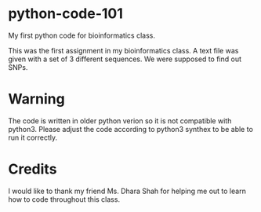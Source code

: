 # python-code-101
My first python code for bioinformatics class.

This was the first assignment in my bioinformatics class. A text file was given with a set of 3 different sequences. We were supposed to find out SNPs.

# Warning

The code is written in older python verion so it is not compatible with python3. Please adjust the code according to python3 synthex to be able to run it correctly.


# Credits

I would like to thank my friend Ms. Dhara Shah for helping me out to learn how to code throughout this class.
